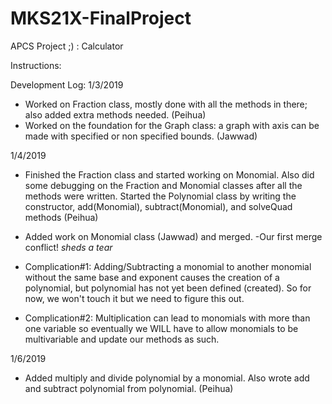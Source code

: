 # MKS21X-FinalProject
APCS Project ;) : Calculator


Instructions:




Development Log:
1/3/2019
- Worked on Fraction class, mostly done with all the methods in there; also added extra methods needed. (Peihua)
- Worked on the foundation for the Graph class: a graph with axis can be made with specified or non specified bounds. (Jawwad)

1/4/2019
- Finished the Fraction class and started working on Monomial. Also did some debugging on the Fraction and Monomial classes after all the methods were written. Started the Polynomial class by writing the constructor, add(Monomial), subtract(Monomial), and solveQuad methods (Peihua)
- Added work on Monomial class (Jawwad) and merged.
       -Our first merge conflict! *sheds a tear*

- Complication#1: Adding/Subtracting a monomial to another monomial without the same base and exponent causes the creation of a polynomial, but polynomial has not yet been defined (created). So for now, we won't touch it but we need to figure this out.
- Complication#2: Multiplication can lead to monomials with more than one variable so eventually we WILL have to allow monomials to be multivariable and update our methods as such.

1/6/2019
- Added multiply and divide polynomial by a monomial. Also wrote add and subtract polynomial from polynomial. (Peihua)
